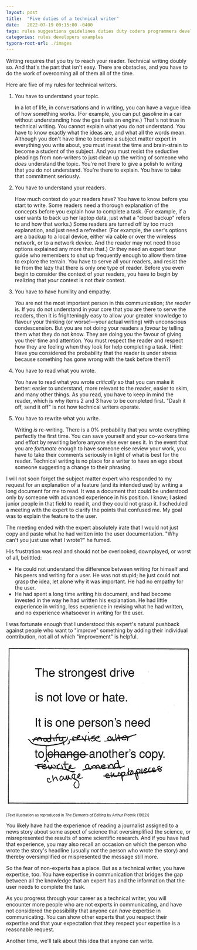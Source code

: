 ```yaml
---
layout: post
title:  "Five duties of a technical writer"
date:   2022-07-19 09:15:00 -0400
tags: rules suggestions guidelines duties duty coders programmers developers software-developers software-engineers non-writers experts subject-matter-experts SMEs communication
categories: rules developers examples
typora-root-url: ./images
---
```

Writing requires that you try to reach your reader. Technical writing doubly so. And that's the part that isn't easy. There are obstacles, and you have to do the work of overcoming all of them all of the time.

Here are five of my rules for technical writers.

1. You have to understand your topic.

   In a lot of life, in conversations and in writing, you can have a vague idea of how something works. (For example, you can put gasoline in a car without understanding how the gas fuels an engine.) That's not true in technical writing. You cannot explain what you do not understand. You have to know exactly what the ideas are, and what all the words mean. Although you don't have time to become a subject matter expert in everything you write about, you must invest the time and brain-strain to become a student of the subject. And you must resist the seductive pleadings from non-writers to just clean up the writing of someone who _does_ understand the topic. You're not there to give a polish to writing that you do not understand. You're there to explain. You have to take that commitment seriously.

2. You have to understand your readers.

   How much context do your readers have? You have to know before you start to write. Some readers need a thorough explanation of the concepts before you explain how to complete a task. (For example, if a user wants to back up her laptop data, just what a "cloud backup" refers to and how that works.) Some readers are turned off by too much explanation, and just need a refresher. (For example, the user's options are a backup to a local device, either via cable or over the wireless network, or to a network device. And the reader may not need those options explained any more than that.) Or they need an expert tour guide who remembers to shut up frequently enough to allow them time to explore the terrain. You have to serve all your readers, and resist the lie from the lazy that there is only one type of reader. Before you even begin to consider the context of your readers, you have to begin by realizing that _your_ context is not _their_ context.

3. You have to have humility and empathy.

   _You_ are not the most important person in this communication; _the reader_ is. If you do not understand in your core that you are there to serve the readers, then it is frighteningly easy to allow your greater knowledge to flavour your thinking (or worse!&mdash;your actual writing) with unconscious condescension. But you are not doing your readers a _favour_ by telling them what they do not know. They are doing _you_ the favour of giving you their time and attention. You must respect the reader and respect how they are feeling when they look for help completing a task. (Hint: Have you considered the probability that the reader is under stress because something has gone wrong with the task before them?)

4. You have to read what you wrote.

   You have to read what you wrote _critically_ so that you can make it better: easier to understand, more relevant to the reader, easier to skim, and many other things. As you read, you have to keep in mind the reader, which is why items 2 and 3 have to be completed first. "Dash it off, send it off" is not how technical writers operate.

5. You have to rewrite what you write.

   Writing _is_ re-writing. There is a 0% probability that you wrote everything perfectly the first time. You can save yourself and your co-workers time and effort by rewriting before anyone else ever sees it. In the event that you are _fortunate_ enough to have someone else review your work, you have to take their comments seriously in light of what is best for the reader. Technical writing is no place for a writer to have an ego about someone suggesting a change to their phrasing.

I will not soon forget the subject matter expert who responded to my request for an explanation of a feature (and its intended use) by writing a long document for me to read. It was a document that could be understood only by someone with advanced experience in his position. I know; I asked junior people in that field to read it, and they could not grasp it. I scheduled a meeting with the expert to clarify the points that confused me. My goal was to explain the feature to the user.

The meeting ended with the expert absolutely irate that I would not just copy and paste what he had written into the user documentation. "Why can't you just use what I wrote?" he fumed.

His frustration was real and should not be overlooked, downplayed, or worst of all, belittled: 

- He could not understand the difference between writing for himself and his peers and writing for a user. He was not stupid; he just could not grasp the idea, let alone why it was important. He had no empathy for the user.
- He had spent a long time writing his document, and had become invested in the way he had written his explanation. He had little experience in writing, less experience in revising what he had written, and no experience whatsoever in writing for the user.

I was fortunate enough that I understood this expert's natural pushback against people who want to "improve" something by adding their individual contribution, not all of which "improvement" is helpful. 

![Text illustration reading "The strongest drive is not love or hate. It is one person's need to ~~change~~ ~~modify~~ ~~revise~~ ~~alter~~ ~~rewrite~~ ~~amend~~ ~~chop to pieces~~ change another's copy."](/../../images-posts/The-strongest-drive_high-contrast.png)

<p style="font-size: 10px; text-align: left;">[Text illustration as reproduced in <cite>The Elements of Editing</cite> by Arthur Plotnik (1982)]</p>

You likely have had the experience of reading a journalist assigned to a news story about some aspect of science that oversimplified the science, or misrepresented the results of some scientific research. And if you have had that experience, you may also recall an occasion on which the person who wrote the story's headline (usually _not_ the person who wrote the story) and thereby oversimplified or mispresented the message still more.

So the fear of non-experts has a place. But as a technical writer, you have expertise, too. You have expertise in communication that bridges the gap between all the knowledge that an expert has and the information that the user needs to complete the task.

As you progress through your career as a technical writer, you will encounter more people who are not experts in communicating, and have not considered the possibility that anyone can _have_ expertise in communicating. You can show other experts that you respect their expertise and that your expectation that they respect your expertise is a reasonable request.

Another time, we'll talk about this idea that anyone can write.